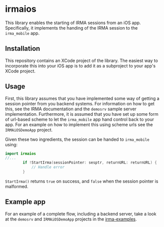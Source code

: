 # irmaios

This library enables the starting of IRMA sessions from an iOS app. Specifically, it implements the handing of the IRMA session to the `irma_mobile` app.

## Installation

This repository contains an XCode project of the library. The easiest way to incorporate this into your iOS app is to add it as a subproject to your app's XCode project.

## Usage

First, this library assumes that you have implemented some way of getting a session pointer from you backend systems. For information on how to get this, see the IRMA documentation and the `demosrv` sample server implementation. Furthermore, it is assumed that you have set up some form of url-based scheme to let the `irma_mobile` app hand control back to your app. For an example on how to implement this using scheme urls see the `IRMAiOSDemoApp` project.

Given these two ingredients, the session can be handed to `irma_mobile` using:

```swift
import irmaios
//...
		if !StartIrma(sessionPointer: sesptr, returnURL: returnURL) {
			// Handle error
		}
```

`StartIrma()` returns `true` on success, and `false` when the session pointer is malformed.

## Example app
For an example of a complete flow, including a backend server, take a look at the `demosrv` and `IRMAiOSDemoApp` projects in the [irma-examples](https://github.com/privacybydesign/irma-examples).
